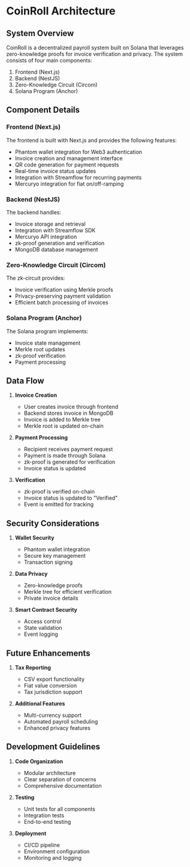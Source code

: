 # CoinRoll Architecture

## System Overview

CoinRoll is a decentralized payroll system built on Solana that leverages zero-knowledge proofs for invoice verification and privacy. The system consists of four main components:

1. Frontend (Next.js)
2. Backend (NestJS)
3. Zero-Knowledge Circuit (Circom)
4. Solana Program (Anchor)

## Component Details

### Frontend (Next.js)

The frontend is built with Next.js and provides the following features:
- Phantom wallet integration for Web3 authentication
- Invoice creation and management interface
- QR code generation for payment requests
- Real-time invoice status updates
- Integration with Streamflow for recurring payments
- Mercuryo integration for fiat on/off-ramping

### Backend (NestJS)

The backend handles:
- Invoice storage and retrieval
- Integration with Streamflow SDK
- Mercuryo API integration
- zk-proof generation and verification
- MongoDB database management

### Zero-Knowledge Circuit (Circom)

The zk-circuit provides:
- Invoice verification using Merkle proofs
- Privacy-preserving payment validation
- Efficient batch processing of invoices

### Solana Program (Anchor)

The Solana program implements:
- Invoice state management
- Merkle root updates
- zk-proof verification
- Payment processing

## Data Flow

1. **Invoice Creation**
   - User creates invoice through frontend
   - Backend stores invoice in MongoDB
   - Invoice is added to Merkle tree
   - Merkle root is updated on-chain

2. **Payment Processing**
   - Recipient receives payment request
   - Payment is made through Solana
   - zk-proof is generated for verification
   - Invoice status is updated

3. **Verification**
   - zk-proof is verified on-chain
   - Invoice status is updated to "Verified"
   - Event is emitted for tracking

## Security Considerations

1. **Wallet Security**
   - Phantom wallet integration
   - Secure key management
   - Transaction signing

2. **Data Privacy**
   - Zero-knowledge proofs
   - Merkle tree for efficient verification
   - Private invoice details

3. **Smart Contract Security**
   - Access control
   - State validation
   - Event logging

## Future Enhancements

1. **Tax Reporting**
   - CSV export functionality
   - Fiat value conversion
   - Tax jurisdiction support

2. **Additional Features**
   - Multi-currency support
   - Automated payroll scheduling
   - Enhanced privacy features

## Development Guidelines

1. **Code Organization**
   - Modular architecture
   - Clear separation of concerns
   - Comprehensive documentation

2. **Testing**
   - Unit tests for all components
   - Integration tests
   - End-to-end testing

3. **Deployment**
   - CI/CD pipeline
   - Environment configuration
   - Monitoring and logging 